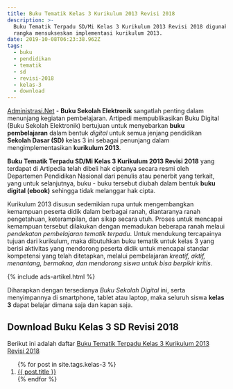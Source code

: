 ```yaml
---
title: Buku Tematik Kelas 3 Kurikulum 2013 Revisi 2018
description: >-
  Buku Tematik Terpadu SD/Mi Kelas 3 Kurikulum 2013 Revisi 2018 digunakan dalam
  rangka mensukseskan implementasi kurikulum 2013.
date: 2019-10-08T06:23:38.962Z
tags:
  - buku
  - pendidikan
  - tematik
  - sd
  - revisi-2018
  - kelas-3
  - download
---
```


[Administrasi.Net](/ "Administrasi.Net") - **Buku Sekolah Elektronik** sangatlah penting dalam menunjang kegiatan pembelajaran. Artipedi mempublikasikan Buku Digital (Buku Sekolah Elektronik) bertujuan untuk menyebarkan **buku pembelajaran** dalam bentuk *digital* untuk semua jenjang pendidikan **Sekolah Dasar (SD)** kelas 3 ini sebagai penunjang dalam mengimplementasikan **kurikulum 2013**.

**Buku Tematik Terpadu SD/Mi Kelas 3 Kurikulum 2013 Revisi 2018** yang terdapat di Artipedia telah dibeli hak ciptanya secara resmi oleh Departemen Pendidikan Nasional dari penulis atau penerbit yang terkait, yang untuk selanjutnya, buku - buku tersebut diubah dalam bentuk **buku digital (ebook)** sehingga tidak melanggar hak cipta.

Kurikulum 2013 disusun sedemikian rupa untuk mengembangkan kemampuan peserta didik dalam berbagai ranah, diantaranya ranah pengetahuan, keterampilan, dan sikap secara utuh.
 Proses untuk mencapai kemampuan tersebut dilakukan dengan memadukan beberapa ranah melaui *pendekatan pembelajaran tematik terpadu*.
 Untuk mendukung tercapainya tujuan dari kurikulum, maka dibutuhkan buku tematik untuk kelas 3 yang berisi aktivitas yang mendorong peserta didik untuk mencapai standar kompetensi yang telah ditetapkan, melalui pembelajaran *kreatif, aktif, menantang, bermakna, dan mendorong siswa untuk bisa berpikir kritis*.

{% include ads-artikel.html %}

Diharapkan dengan tersedianya *Buku Sekolah Digital* ini, serta menyimpannya di smartphone, tablet atau laptop, maka seluruh siswa **kelas 3** dapat belajar dimana saja dan kapan saja.

## Download Buku Kelas 3 SD Revisi 2018
Berikut ini adalah daftar [Buku Tematik Terpadu Kelas 3 Kurikulum 2013 Revisi 2018](/bsd/buku-tematik-sd-mi-kelas-3-kurikulum-2013.html "Buku Tematik Kelas 3 SD Terpadu Kurikulum 2013 Revisi 2018")

<ol class="arti">{% for post in site.tags.kelas-3 %}
<li class="{% if page.title == post.title %}current{% endif %}">
<a href="{{ post.url }}" title="{{ post.title }}">{{ post.title }}</a>
</li>
{% endfor %}
</ol>

